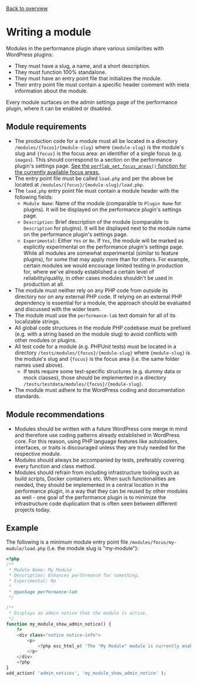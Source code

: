 [Back to overview](./README.md)

# Writing a module

Modules in the performance plugin share various similarities with WordPress plugins:

* They must have a slug, a name, and a short description.
* They must function 100% standalone.
* They must have an entry point file that initializes the module.
* Their entry point file must contain a specific header comment with meta information about the module.

Every module surfaces on the admin settings page of the performance plugin, where it can be enabled or disabled.

## Module requirements

* The production code for a module must all be located in a directory `/modules/{focus}/{module-slug}` where `{module-slug}` is the module's slug and `{focus}` is the focus area: an identifier of a single focus (e.g. `images`). This should correspond to a section on the performance plugin's settings page. [See the `perflab_get_focus_areas()` function for the currently available focus areas.](../admin/load.php#L161)
* The entry point file must be called `load.php` and per the above be located at `/modules/{focus}/{module-slug}/load.php`.
* The `load.php` entry point file must contain a module header with the following fields:
    * `Module Name`: Name of the module (comparable to `Plugin Name` for plugins). It will be displayed on the performance plugin's settings page.
    * `Description`: Brief description of the module (comparable to `Description` for plugins). It will be displayed next to the module name on the performance plugin's settings page.
    * `Experimental`: Either `Yes` or `No`. If `Yes`, the module will be marked as explicitly experimental on the performance plugin's settings page. While all modules are somewhat experimental (similar to feature plugins), for some that may apply more than for others. For example, certain modules we would encourage limited testing in production for, where we've already established a certain level of reliability/quality, in other cases modules shouldn't be used in production at all.
* The module must neither rely on any PHP code from outside its directory nor on any external PHP code. If relying on an external PHP dependency is essential for a module, the approach should be evaluated and discussed with the wider team.
* The module must use the `performance-lab` text domain for all of its localizable strings.
* All global code structures in the module PHP codebase must be prefixed (e.g. with a string based on the module slug) to avoid conflicts with other modules or plugins.
* All test code for a module (e.g. PHPUnit tests) must be located in a directory `/tests/modules/{focus}/{module-slug}` where `{module-slug}` is the module's slug and `{focus}` is the focus area (i.e. the same folder names used above).
    * If tests require some test-specific structures (e.g. dummy data or mock classes), those should be implemented in a directory `/tests/testdata/modules/{focus}/{module-slug}`.
* The module must adhere to the WordPress coding and documentation standards.

## Module recommendations

* Modules should be written with a future WordPress core merge in mind and therefore use coding patterns already established in WordPress core. For this reason, using PHP language features like autoloaders, interfaces, or traits is discouraged unless they are truly needed for the respective module.
* Modules should always be accompanied by tests, preferably covering every function and class method.
* Modules should refrain from including infrastructure tooling such as build scripts, Docker containers etc. When such functionalities are needed, they should be implemented in a central location in the performance plugin, in a way that they can be reused by other modules as well - one goal of the performance plugin is to minimize the infrastructure code duplication that is often seen between different projects today.

## Example

The following is a minimum module entry point file `/modules/focus/my-module/load.php` (i.e. the module slug is "my-module"):

```php
<?php
/**
 * Module Name: My Module
 * Description: Enhances performance for something.
 * Experimental: No
 *
 * @package performance-lab
 */

/**
 * Displays an admin notice that the module is active.
 */
function my_module_show_admin_notice() {
    ?>
    <div class="notice notice-info">
        <p>
            <?php esc_html_e( 'The "My Module" module is currently enabled.', 'performance-lab' ); ?>
        </p>
    </div>
    <?php
}
add_action( 'admin_notices', 'my_module_show_admin_notice' );

```
